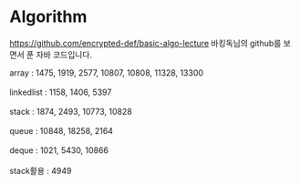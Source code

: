 # Algorithm
https://github.com/encrypted-def/basic-algo-lecture
바킹독님의 github를 보면서 푼 자바 코드입니다.

array : 1475, 1919, 2577, 10807, 10808, 11328, 13300
<br/><br/>
linkedlist : 1158, 1406, 5397
<br/><br/>
stack : 1874, 2493, 10773, 10828
<br/><br/>
queue : 10848, 18258, 2164
<br/><br/>
deque : 1021, 5430, 10866 
<br/><br/>
stack활용 : 4949